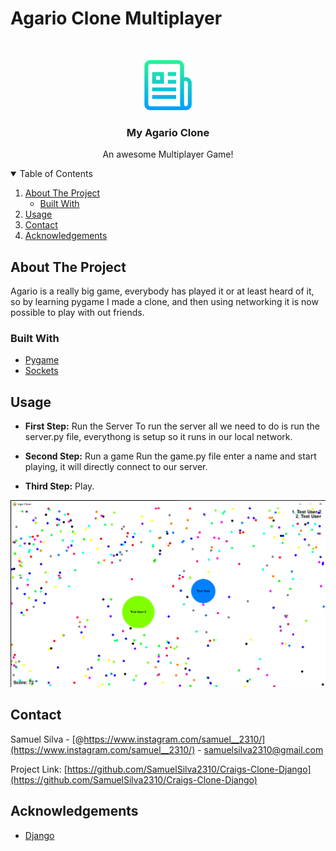 # Agario Clone Multiplayer


<!-- PROJECT SHIELDS -->
<!--

[![Contributors][contributors-shield]][contributors-url]
[![Forks][forks-shield]][forks-url]
[![Stargazers][stars-shield]][stars-url]
[![Issues][issues-shield]][issues-url]
[![MIT License][license-shield]][license-url]
[![LinkedIn][linkedin-shield]][linkedin-url]



<!-- PROJECT LOGO -->
<br />
<p align="center">
  <a href="https://github.com/othneildrew/Best-README-Template">
    <img src="https://github.com/SamuelSilva2310/Craigs-Clone-Django/blob/main/readme_img/logo.png" alt="Logo" width="80" height="80">
  </a>

  <h3 align="center">My Agario Clone</h3>

  <p align="center">
    An awesome Multiplayer Game!
  </p>
</p>



<!-- TABLE OF CONTENTS -->
<details open="open">
  <summary>Table of Contents</summary>
  <ol>
    <li>
      <a href="#about-the-project">About The Project</a>
      <ul>
        <li><a href="#built-with">Built With</a></li>
      </ul>
    </li>
    <li><a href="#usage">Usage</a></li>
    <li><a href="#contact">Contact</a></li>
    <li><a href="#acknowledgements">Acknowledgements</a></li>
  </ol>
</details>



<!-- ABOUT THE PROJECT -->
## About The Project

Agario is a really big game, everybody has played it or at least heard of it, so by learning pygame I made a clone, and then using networking it is now possible to play 
with out friends.


### Built With
* [Pygame](https://www.pygame.org/news)
* [Sockets](https://docs.python.org/3/library/socket.html)
<!-- USAGE EXAMPLES -->
## Usage

- **First Step:** Run the Server 
To run the server all we need to do is run the server.py file, everythong is setup so it runs in our local network.

- **Second Step:**  Run a game
Run the game.py file enter a name and start playing, it will directly connect to our server.

- **Third Step:**  Play.
<p align="center">
  <img src="Game Images/game.png" alt="CaturrasList"/><br/>
</p>

<!-- CONTACT -->
## Contact

Samuel Silva - [@https://www.instagram.com/samuel__2310/](https://www.instagram.com/samuel__2310/) - samuelsilva2310@gmail.com

Project Link: [https://github.com/SamuelSilva2310/Craigs-Clone-Django](https://github.com/SamuelSilva2310/Craigs-Clone-Django)



<!-- ACKNOWLEDGEMENTS -->
## Acknowledgements
* [Django](https://www.djangoproject.com/)







